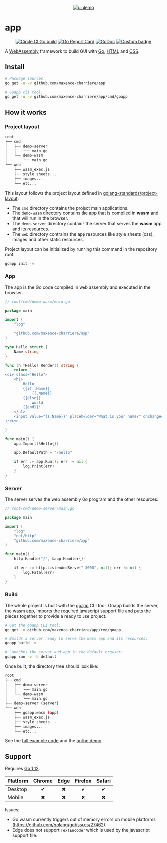 <p align="center">
    <a href="https://app-demo-232021.appspot.com"><img alt="ui demo" src="https://github.com/maxence-charriere/app/wiki/assets/ui.png"></a>
</p>

# app

<p align="center">
	<a href="https://circleci.com/gh/maxence-charriere/app"><img src="https://circleci.com/gh/maxence-charriere/app.svg?style=svg" alt="Circle CI Go build"></a>
    <a href="https://goreportcard.com/report/github.com/maxence-charriere/app"><img src="https://goreportcard.com/badge/github.com/maxence-charriere/app" alt="Go Report Card"></a>
    <a href="https://godoc.org/github.com/maxence-charriere/app"><img src="https://godoc.org/github.com/maxence-charriere/app?status.svg" alt="GoDoc"></a>
    <a href="https://www.patreon.com/maxencecharriere"><img alt="Custom badge" src="https://img.shields.io/endpoint.svg?url=https%3A%2F%2Fshieldsio-patreon.herokuapp.com%2Fmaxencecharriere" alt="patreon"></a>
</p>

A [WebAssembly](https://webassembly.org) framework to build GUI with
[Go](https://golang.org), [HTML](https://en.wikipedia.org/wiki/HTML5) and
[CSS](https://en.wikipedia.org/wiki/Cascading_Style_Sheets).

## Install

```sh
# Package sources:
go get -u -v github.com/maxence-charriere/app

# Goapp cli tool:
go get -u -v github.com/maxence-charriere/app/cmd/goapp
```

## How it works

### Project layout

```bash
root
├── cmd
│   ├── demo-server
│   │   └── main.go
│   └── demo-wasm
│       └── main.go
└── web
    ├── wasm_exec.js
    ├── style sheets...
    ├── images...
    └── etc...
```

This layout follows the project layout defined in [golang-standards/project-layout](https://github.com/golang-standards/project-layout):

- The `cmd` directory contains the project main applications.
- The `demo-wasm` directory contains the app that is compiled in **wasm** and that will run in the browser.
- The `demo-server` directory contains the server that serves the **wasm** app and its resources.
- The `web` directory contrains the app resources like style sheets (css), images and other static resources.

Project layout can be initialized by running this command in the repository root.

```bash
goapp init -v
```

### App

The app is the Go code compiled in web assembly and executed in the browser.

```go
// root/cmd/demo-wasm/main.go

package main

import (
    "log"

    "github.com/maxence-charriere/app"
)

type Hello struct {
    Name string
}

func (h *Hello) Render() string {
    return `
<div class="Hello">
    <h1>
        Hello
        {{if .Name}}
            {{.Name}}
        {{else}}
            world
        {{end}}!
    </h1>
    <input value="{{.Name}}" placeholder="What is your name?" onchange="{{bind "Name"}}" autofocus>
</div>
    `
}

func main() {
    app.Import(&Hello{})

    app.DefaultPath = "/hello"

    if err := app.Run(); err != nil {
        log.Print(err)
    }
}
```

### Server

The server serves the web assembly Go program and the other resources.

```go
// root/cmd/demo-server/main.go

package main

import (
    "log"
    "net/http"
    "github.com/maxence-charriere/app"
)

func main() {
    http.Handle("/", &app.Handler{})

    if err := http.ListenAndServe(":3000", nil); err != nil {
        log.Fatal(err)
    }
}

```

### Build

The whole project is built with the
[goapp](https://github.com/maxence-charriere/app/tree/master/cmd/goapp/main.go)
CLI tool.
Goapp builds the server, the wasm app, imports the required javascript
support file and puts the pieces together to provide a ready to use project.

```bash
# Get the goapp CLI tool:
go get -u github.com/maxence-charriere/app/cmd/goapp

# Builds a server ready to serve the wasm app and its resources:
goapp build -v

# Launches the server and app in the default browser:
goapp run -v -b default
```

Once built, the directory tree should look like:

```bash
root
├── cmd
│   ├── demo-server
│   │   └── main.go
│   └── demo-wasm
│       └── main.go
├── demo-server (server)
└── web
    ├── goapp.wasm (app)
    ├── wasm_exec.js
    ├── style sheets...
    ├── images...
    └── etc...
```

See the [full example code](https://github.com/maxence-charriere/app/tree/master/demo) and the [online demo](https://app-demo-232021.appspot.com).

## Support

Requires [Go 1.12](https://golang.org/doc/go1.12).

|Platform|Chrome|Edge|Firefox|Safari|
|:-|:-:|:-:|:-:|:-:|
|Desktop|✔|✖|✔|✔|
|Mobile|✖|✖|✖|✖|

Issues:

- Go wasm currently triggers out of memory errors on mobile platforms (https://github.com/golang/go/issues/27462).
- Edge does not support `TextEncoder` which is used by the javascript support file.
